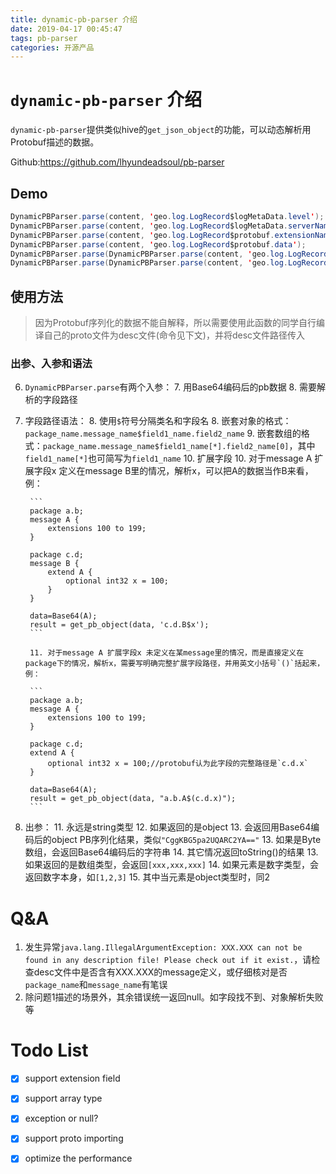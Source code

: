 ```yaml
---
title: dynamic-pb-parser 介绍
date: 2019-04-17 00:45:47
tags: pb-parser
categories: 开源产品
---
```

# `dynamic-pb-parser` 介绍

`dynamic-pb-parser`提供类似hive的`get_json_object`的功能，可以动态解析用Protobuf描述的数据。

Github:https://github.com/lhyundeadsoul/pb-parser

## Demo
```java
DynamicPBParser.parse(content, 'geo.log.LogRecord$logMetaData.level');
DynamicPBParser.parse(content, 'geo.log.LogRecord$logMetaData.serverName');
DynamicPBParser.parse(content, 'geo.log.LogRecord$protobuf.extensionNames');
DynamicPBParser.parse(content, 'geo.log.LogRecord$protobuf.data');
DynamicPBParser.parse(DynamicPBParser.parse(content, 'geo.log.LogRecord$protobuf.data'), 'geo.log.RequestLogRecord$metaData.requestTime');
DynamicPBParser.parse(DynamicPBParser.parse(content, 'geo.log.LogRecord$protobuf.data'), 'geo.log.RequestLogRecord$metaData.appleRpcHeader.appId');
```
<!--more-->

## 使用方法

>因为Protobuf序列化的数据不能自解释，所以需要使用此函数的同学自行编译自己的proto文件为desc文件(命令见下文)，并将desc文件路径传入

### 出参、入参和语法

6. `DynamicPBParser.parse`有两个入参：
	7. 用Base64编码后的pb数据
	8. 需要解析的字段路径
7. 字段路径语法：
	8. 使用`$`符号分隔类名和字段名
	8. 嵌套对象的格式：`package_name.message_name$field1_name.field2_name`
	9. 嵌套数组的格式：`package_name.message_name$field1_name[*].field2_name[0]`，其中`field1_name[*]`也可简写为`field1_name`
	10. 扩展字段
        10. 对于message A 扩展字段x 定义在message B里的情况，解析x，可以把A的数据当作B来看，例：
        
        ```
        package a.b;
        message A {
            extensions 100 to 199;
        }      
        
        package c.d;
        message B {
            extend A {
                optional int32 x = 100;
            }
        }
        
        data=Base64(A);
        result = get_pb_object(data, 'c.d.B$x'); 
        ```
        
        11. 对于message A 扩展字段x 未定义在某message里的情况，而是直接定义在package下的情况，解析x，需要写明确完整扩展字段路径，并用英文小括号`()`括起来，例：
        
        ```
        package a.b;
        message A {
            extensions 100 to 199;
        }      
        
        package c.d;
        extend A {
            optional int32 x = 100;//protobuf认为此字段的完整路径是`c.d.x`
        }
        
        data=Base64(A);
        result = get_pb_object(data, "a.b.A$(c.d.x)");
        ``` 
10. 出参：
	11. 永远是string类型
	12. 如果返回的是object
		13. 会返回用Base64编码后的object PB序列化结果，类似`"CggKBG5pa2UQARC2YA=="`
		13. 如果是Byte数组，会返回Base64编码后的字符串
		14. 其它情况返回toString()的结果
	13. 如果返回的是数组类型，会返回`[xxx,xxx,xxx]`
		14. 如果元素是数字类型，会返回数字本身，如`[1,2,3]`
		15. 其中当元素是object类型时，同2

# Q&A
1. 发生异常`java.lang.IllegalArgumentException: XXX.XXX can not be found in any description file! Please check out if it exist.`，请检查desc文件中是否含有XXX.XXX的message定义，或仔细核对是否`package_name`和`message_name`有笔误
2. 除问题1描述的场景外，其余错误统一返回null。如字段找不到、对象解析失败等

# Todo List

- [x] support extension field 
- [x] support array type
- [x] exception or null?
- [x] support proto importing  
- [x] optimize the performance

